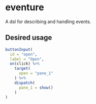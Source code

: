 # eventure

A dsl for describing and handling events.

## Desired usage

```R
buttonInput(
  id = "open",
  label = "Open",
  on(click) %>%
    target(
      open = "pane_1"
    ) %>%
    dispatch(
      pane_1 = show()
    )
)
```
